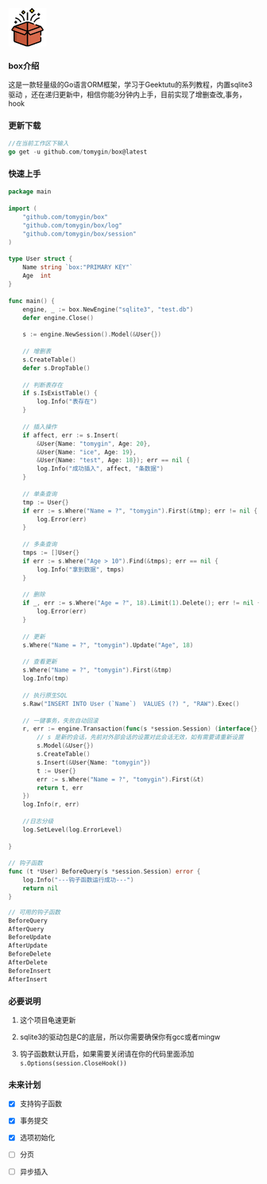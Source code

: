 <img src="logo.png" style="zoom:15%;" />

### box介绍

这是一款轻量级的Go语言ORM框架，学习于Geektutu的系列教程，内置sqlite3驱动 ，还在递归更新中，相信你能3分钟内上手，目前实现了增删查改,事务，hook

### 更新下载

```go
//在当前工作区下输入
go get -u github.com/tomygin/box@latest
```

### 快速上手

```go
package main

import (
	"github.com/tomygin/box"
	"github.com/tomygin/box/log"
	"github.com/tomygin/box/session"
)

type User struct {
	Name string `box:"PRIMARY KEY"`
	Age  int
}

func main() {
	engine, _ := box.NewEngine("sqlite3", "test.db")
	defer engine.Close()

	s := engine.NewSession().Model(&User{})

	// 增删表
	s.CreateTable()
	defer s.DropTable()

	// 判断表存在
	if s.IsExistTable() {
		log.Info("表存在")
	}

	// 插入操作
	if affect, err := s.Insert(
		&User{Name: "tomygin", Age: 20},
		&User{Name: "ice", Age: 19},
		&User{Name: "test", Age: 18}); err == nil {
		log.Info("成功插入", affect, "条数据")
	}

	// 单条查询
	tmp := User{}
	if err := s.Where("Name = ?", "tomygin").First(&tmp); err != nil {
		log.Error(err)
	}

	// 多条查询
	tmps := []User{}
	if err := s.Where("Age > 10").Find(&tmps); err == nil {
		log.Info("拿到数据", tmps)
	}

	// 删除
	if _, err := s.Where("Age = ?", 18).Limit(1).Delete(); err != nil {
		log.Error(err)
	}

	// 更新
	s.Where("Name = ?", "tomygin").Update("Age", 18)

	// 查看更新
	s.Where("Name = ?", "tomygin").First(&tmp)
	log.Info(tmp)

	// 执行原生SQL
	s.Raw("INSERT INTO User (`Name`)  VALUES (?) ", "RAW").Exec()

	// 一键事务，失败自动回滚
	r, err := engine.Transaction(func(s *session.Session) (interface{}, error) {
		// s 是新的会话，先前对外部会话的设置对此会话无效，如有需要请重新设置
        s.Model(&User{})
		s.CreateTable()
		s.Insert(&User{Name: "tomygin"})
		t := User{}
		err := s.Where("Name = ?", "tomygin").First(&t)
		return t, err
	})
	log.Info(r, err)

	//日志分级
	log.SetLevel(log.ErrorLevel)

}

// 钩子函数
func (t *User) BeforeQuery(s *session.Session) error {
	log.Info("---钩子函数运行成功---")
	return nil
}

```

```go
// 可用的钩子函数
BeforeQuery  
AfterQuery   
BeforeUpdate 
AfterUpdate  
BeforeDelete 
AfterDelete  
BeforeInsert 
AfterInsert  
```

### 必要说明

1. 这个项目龟速更新

2. sqlite3的驱动包是C的底层，所以你需要确保你有gcc或者mingw

3. 钩子函数默认开启，如果需要关闭请在你的代码里面添加` s.Options(session.CloseHook())`

   

### 未来计划

- [x] 支持钩子函数
- [x] 事务提交
- [x] 选项初始化
- [ ] 分页
- [ ] 异步插入

